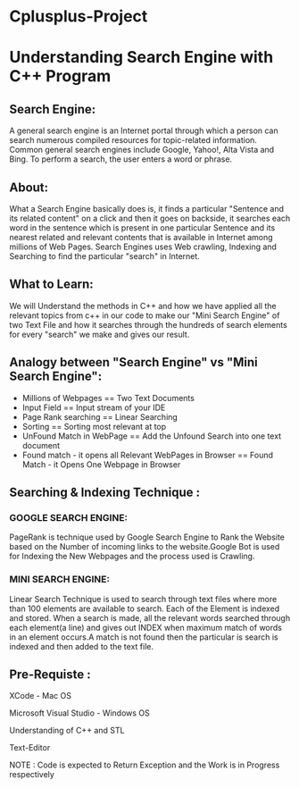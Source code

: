 # Cplusplus-Project
# Understanding Search Engine with C++ Program
## Search Engine: 

A general search engine is an Internet portal through which a person can search numerous compiled resources for topic-related information. Common general search engines include Google, Yahoo!, Alta Vista and Bing. To perform a search, the user enters a word or phrase. 

## About:

What a Search Engine basically does is, it finds a particular "Sentence and its related content" on a click and then it goes on backside, it searches  each word in the sentence which is present in one particular Sentence and its nearest related and relevant contents that is available in Internet among millions of Web Pages. Search Engines uses Web crawling, Indexing and Searching to find the particular "search" in Internet.


## What to Learn:

We will Understand the methods in C++ and how we have applied all the relevant topics from c++ in our code to make our "Mini Search Engine" of two Text File and how it searches through the hundreds of search elements for every "search" we make and gives our result.

## Analogy between "Search Engine" vs "Mini Search Engine":

* Millions of Webpages  ==   Two Text Documents
* Input Field  ==  Input stream of your IDE
* Page Rank searching  == Linear Searching
* Sorting  == Sorting most relevant at top
* UnFound Match in WebPage  ==  Add the Unfound Search into one text document
* Found match - it opens all Relevant WebPages in Browser ==  Found Match - it Opens One Webpage in Browser


## Searching & Indexing Technique :

### GOOGLE SEARCH ENGINE:
PageRank is technique used by Google Search Engine to Rank the Website based on the Number of incoming links to the website.Google Bot is used for Indexing the New Webpages and the process used is Crawling. 

### MINI SEARCH ENGINE:
Linear Search Technique is used to search through text files where more than 100 elements are available to search. Each of the Element is indexed and stored. When a search is made, all the relevant words searched through each element(a line) and gives out INDEX when maximum match of words in an element occurs.A match is not found then the particular is search is indexed and then added to the text file.

## Pre-Requiste :

XCode - Mac OS

Microsoft Visual Studio - Windows OS

Understanding of C++ and STL

Text-Editor

NOTE : Code is expected to Return Exception and the Work is in Progress respectively



